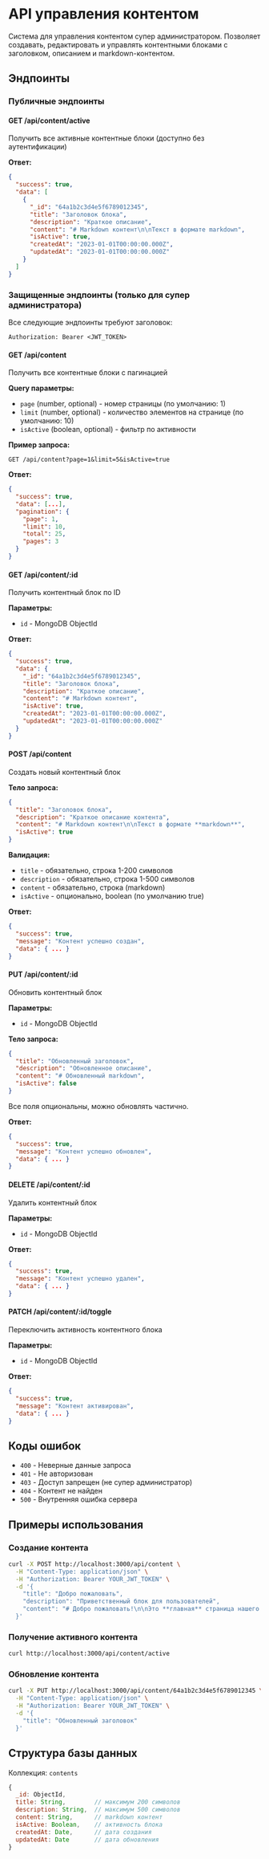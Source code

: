 # API управления контентом

Система для управления контентом супер администратором. Позволяет создавать, редактировать и управлять контентными блоками с заголовком, описанием и markdown-контентом.

## Эндпоинты

### Публичные эндпоинты

#### GET /api/content/active
Получить все активные контентные блоки (доступно без аутентификации)

**Ответ:**
```json
{
  "success": true,
  "data": [
    {
      "_id": "64a1b2c3d4e5f6789012345",
      "title": "Заголовок блока",
      "description": "Краткое описание",
      "content": "# Markdown контент\n\nТекст в формате markdown",
      "isActive": true,
      "createdAt": "2023-01-01T00:00:00.000Z",
      "updatedAt": "2023-01-01T00:00:00.000Z"
    }
  ]
}
```

### Защищенные эндпоинты (только для супер администратора)

Все следующие эндпоинты требуют заголовок:
```
Authorization: Bearer <JWT_TOKEN>
```

#### GET /api/content
Получить все контентные блоки с пагинацией

**Query параметры:**
- `page` (number, optional) - номер страницы (по умолчанию: 1)
- `limit` (number, optional) - количество элементов на странице (по умолчанию: 10)
- `isActive` (boolean, optional) - фильтр по активности

**Пример запроса:**
```
GET /api/content?page=1&limit=5&isActive=true
```

**Ответ:**
```json
{
  "success": true,
  "data": [...],
  "pagination": {
    "page": 1,
    "limit": 10,
    "total": 25,
    "pages": 3
  }
}
```

#### GET /api/content/:id
Получить контентный блок по ID

**Параметры:**
- `id` - MongoDB ObjectId

**Ответ:**
```json
{
  "success": true,
  "data": {
    "_id": "64a1b2c3d4e5f6789012345",
    "title": "Заголовок блока",
    "description": "Краткое описание",
    "content": "# Markdown контент",
    "isActive": true,
    "createdAt": "2023-01-01T00:00:00.000Z",
    "updatedAt": "2023-01-01T00:00:00.000Z"
  }
}
```

#### POST /api/content
Создать новый контентный блок

**Тело запроса:**
```json
{
  "title": "Заголовок блока",
  "description": "Краткое описание контента",
  "content": "# Markdown контент\n\nТекст в формате **markdown**",
  "isActive": true
}
```

**Валидация:**
- `title` - обязательно, строка 1-200 символов
- `description` - обязательно, строка 1-500 символов
- `content` - обязательно, строка (markdown)
- `isActive` - опционально, boolean (по умолчанию true)

**Ответ:**
```json
{
  "success": true,
  "message": "Контент успешно создан",
  "data": { ... }
}
```

#### PUT /api/content/:id
Обновить контентный блок

**Параметры:**
- `id` - MongoDB ObjectId

**Тело запроса:**
```json
{
  "title": "Обновленный заголовок",
  "description": "Обновленное описание",
  "content": "# Обновленный markdown",
  "isActive": false
}
```

Все поля опциональны, можно обновлять частично.

**Ответ:**
```json
{
  "success": true,
  "message": "Контент успешно обновлен",
  "data": { ... }
}
```

#### DELETE /api/content/:id
Удалить контентный блок

**Параметры:**
- `id` - MongoDB ObjectId

**Ответ:**
```json
{
  "success": true,
  "message": "Контент успешно удален",
  "data": { ... }
}
```

#### PATCH /api/content/:id/toggle
Переключить активность контентного блока

**Параметры:**
- `id` - MongoDB ObjectId

**Ответ:**
```json
{
  "success": true,
  "message": "Контент активирован",
  "data": { ... }
}
```

## Коды ошибок

- `400` - Неверные данные запроса
- `401` - Не авторизован
- `403` - Доступ запрещен (не супер администратор)
- `404` - Контент не найден
- `500` - Внутренняя ошибка сервера

## Примеры использования

### Создание контента
```bash
curl -X POST http://localhost:3000/api/content \
  -H "Content-Type: application/json" \
  -H "Authorization: Bearer YOUR_JWT_TOKEN" \
  -d '{
    "title": "Добро пожаловать",
    "description": "Приветственный блок для пользователей",
    "content": "# Добро пожаловать!\n\nЭто **главная** страница нашего сервиса."
  }'
```

### Получение активного контента
```bash
curl http://localhost:3000/api/content/active
```

### Обновление контента
```bash
curl -X PUT http://localhost:3000/api/content/64a1b2c3d4e5f6789012345 \
  -H "Content-Type: application/json" \
  -H "Authorization: Bearer YOUR_JWT_TOKEN" \
  -d '{
    "title": "Обновленный заголовок"
  }'
```

## Структура базы данных

Коллекция: `contents`

```javascript
{
  _id: ObjectId,
  title: String,        // максимум 200 символов
  description: String,  // максимум 500 символов
  content: String,      // markdown контент
  isActive: Boolean,    // активность блока
  createdAt: Date,      // дата создания
  updatedAt: Date       // дата обновления
}
```